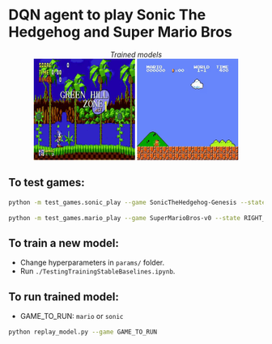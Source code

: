 # DQN agent to play Sonic The Hedgehog and Super Mario Bros

<p align="center">
  <i>Trained models</i><br/>
  <img src="results\sonic.gif" width="200" height="200">
  <i>              </i>
  <img src="results\mario.gif" width="200" height="200">
</p>

## To test games:

```sh
python -m test_games.sonic_play --game SonicTheHedgehog-Genesis --state GreenHillZone.Act1 --scenario contest
```

```sh
python -m test_games.mario_play --game SuperMarioBros-v0 --state RIGHT_ONLY
```
## To train a new model:
*   Change hyperparameters in `params/` folder.
*   Run `./TestingTrainingStableBaselines.ipynb`.

## To run trained model:
*   GAME_TO_RUN: `mario` or `sonic` 
```sh
python replay_model.py --game GAME_TO_RUN
```


